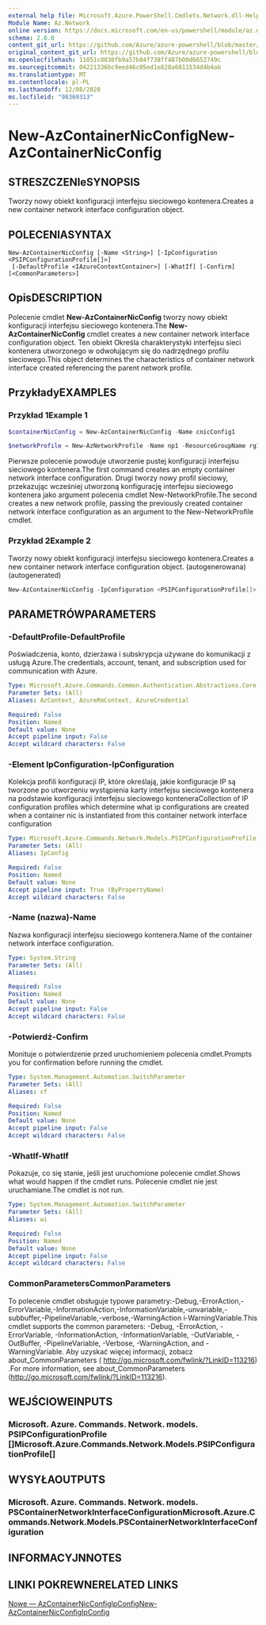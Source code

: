 ```yaml
---
external help file: Microsoft.Azure.PowerShell.Cmdlets.Network.dll-Help.xml
Module Name: Az.Network
online version: https://docs.microsoft.com/en-us/powershell/module/az.network/new-AzContainerNicconfig
schema: 2.0.0
content_git_url: https://github.com/Azure/azure-powershell/blob/master/src/Network/Network/help/New-AzContainerNicConfig.md
original_content_git_url: https://github.com/Azure/azure-powershell/blob/master/src/Network/Network/help/New-AzContainerNicConfig.md
ms.openlocfilehash: 11051c8030fb9a57b84f738ff487b00d6652749c
ms.sourcegitcommit: 04221336bc9eed46c05ed1e828a6811534d4b4ab
ms.translationtype: MT
ms.contentlocale: pl-PL
ms.lasthandoff: 12/08/2020
ms.locfileid: "98369313"
---
```

# <span data-ttu-id="07c3a-101">New-AzContainerNicConfig</span><span class="sxs-lookup"><span data-stu-id="07c3a-101">New-AzContainerNicConfig</span></span>

## <span data-ttu-id="07c3a-102">STRESZCZENIe</span><span class="sxs-lookup"><span data-stu-id="07c3a-102">SYNOPSIS</span></span>
<span data-ttu-id="07c3a-103">Tworzy nowy obiekt konfiguracji interfejsu sieciowego kontenera.</span><span class="sxs-lookup"><span data-stu-id="07c3a-103">Creates a new container network interface configuration object.</span></span>

## <span data-ttu-id="07c3a-104">POLECENIA</span><span class="sxs-lookup"><span data-stu-id="07c3a-104">SYNTAX</span></span>

```
New-AzContainerNicConfig [-Name <String>] [-IpConfiguration <PSIPConfigurationProfile[]>]
 [-DefaultProfile <IAzureContextContainer>] [-WhatIf] [-Confirm] [<CommonParameters>]
```

## <span data-ttu-id="07c3a-105">Opis</span><span class="sxs-lookup"><span data-stu-id="07c3a-105">DESCRIPTION</span></span>
<span data-ttu-id="07c3a-106">Polecenie cmdlet **New-AzContainerNicConfig** tworzy nowy obiekt konfiguracji interfejsu sieciowego kontenera.</span><span class="sxs-lookup"><span data-stu-id="07c3a-106">The **New-AzContainerNicConfig** cmdlet creates a new container network interface configuration object.</span></span> <span data-ttu-id="07c3a-107">Ten obiekt Określa charakterystyki interfejsu sieci kontenera utworzonego w odwołującym się do nadrzędnego profilu sieciowego.</span><span class="sxs-lookup"><span data-stu-id="07c3a-107">This object determines the characteristics of container network interface created referencing the parent network profile.</span></span>

## <span data-ttu-id="07c3a-108">Przykłady</span><span class="sxs-lookup"><span data-stu-id="07c3a-108">EXAMPLES</span></span>

### <span data-ttu-id="07c3a-109">Przykład 1</span><span class="sxs-lookup"><span data-stu-id="07c3a-109">Example 1</span></span>
```powershell
$containerNicConfig = New-AzContainerNicConfig -Name cnicConfig1

$networkProfile = New-AzNetworkProfile -Name np1 -ResourceGroupName rg1 -Location westus -ContainerNetworkInterfaceConfiguration $containerNicConfig
```

<span data-ttu-id="07c3a-110">Pierwsze polecenie powoduje utworzenie pustej konfiguracji interfejsu sieciowego kontenera.</span><span class="sxs-lookup"><span data-stu-id="07c3a-110">The first command creates an empty container network interface configuration.</span></span> <span data-ttu-id="07c3a-111">Drugi tworzy nowy profil sieciowy, przekazując wcześniej utworzoną konfigurację interfejsu sieciowego kontenera jako argument polecenia cmdlet New-NetworkProfile.</span><span class="sxs-lookup"><span data-stu-id="07c3a-111">The second creates a new network profile, passing the previously created container network interface configuration as an argument to the New-NetworkProfile cmdlet.</span></span>

### <span data-ttu-id="07c3a-112">Przykład 2</span><span class="sxs-lookup"><span data-stu-id="07c3a-112">Example 2</span></span>

<span data-ttu-id="07c3a-113">Tworzy nowy obiekt konfiguracji interfejsu sieciowego kontenera.</span><span class="sxs-lookup"><span data-stu-id="07c3a-113">Creates a new container network interface configuration object.</span></span> <span data-ttu-id="07c3a-114">(autogenerowana)</span><span class="sxs-lookup"><span data-stu-id="07c3a-114">(autogenerated)</span></span>

<!-- Aladdin Generated Example -->
```powershell
New-AzContainerNicConfig -IpConfiguration <PSIPConfigurationProfile[]> -Name cnic
```

## <span data-ttu-id="07c3a-115">PARAMETRÓW</span><span class="sxs-lookup"><span data-stu-id="07c3a-115">PARAMETERS</span></span>

### <span data-ttu-id="07c3a-116">-DefaultProfile</span><span class="sxs-lookup"><span data-stu-id="07c3a-116">-DefaultProfile</span></span>
<span data-ttu-id="07c3a-117">Poświadczenia, konto, dzierżawa i subskrypcja używane do komunikacji z usługą Azure.</span><span class="sxs-lookup"><span data-stu-id="07c3a-117">The credentials, account, tenant, and subscription used for communication with Azure.</span></span>

```yaml
Type: Microsoft.Azure.Commands.Common.Authentication.Abstractions.Core.IAzureContextContainer
Parameter Sets: (All)
Aliases: AzContext, AzureRmContext, AzureCredential

Required: False
Position: Named
Default value: None
Accept pipeline input: False
Accept wildcard characters: False
```

### <span data-ttu-id="07c3a-118">-Element IpConfiguration</span><span class="sxs-lookup"><span data-stu-id="07c3a-118">-IpConfiguration</span></span>
<span data-ttu-id="07c3a-119">Kolekcja profili konfiguracji IP, które określają, jakie konfiguracje IP są tworzone po utworzeniu wystąpienia karty interfejsu sieciowego kontenera na podstawie konfiguracji interfejsu sieciowego kontenera</span><span class="sxs-lookup"><span data-stu-id="07c3a-119">Collection of IP configuration profiles which determine what ip configurations are created when a container nic is instantiated from this container network interface configuration</span></span>

```yaml
Type: Microsoft.Azure.Commands.Network.Models.PSIPConfigurationProfile[]
Parameter Sets: (All)
Aliases: IpConfig

Required: False
Position: Named
Default value: None
Accept pipeline input: True (ByPropertyName)
Accept wildcard characters: False
```

### <span data-ttu-id="07c3a-120">-Name (nazwa)</span><span class="sxs-lookup"><span data-stu-id="07c3a-120">-Name</span></span>
<span data-ttu-id="07c3a-121">Nazwa konfiguracji interfejsu sieciowego kontenera.</span><span class="sxs-lookup"><span data-stu-id="07c3a-121">Name of the container network interface configuration.</span></span>

```yaml
Type: System.String
Parameter Sets: (All)
Aliases:

Required: False
Position: Named
Default value: None
Accept pipeline input: False
Accept wildcard characters: False
```

### <span data-ttu-id="07c3a-122">-Potwierdź</span><span class="sxs-lookup"><span data-stu-id="07c3a-122">-Confirm</span></span>
<span data-ttu-id="07c3a-123">Monituje o potwierdzenie przed uruchomieniem polecenia cmdlet.</span><span class="sxs-lookup"><span data-stu-id="07c3a-123">Prompts you for confirmation before running the cmdlet.</span></span>

```yaml
Type: System.Management.Automation.SwitchParameter
Parameter Sets: (All)
Aliases: cf

Required: False
Position: Named
Default value: None
Accept pipeline input: False
Accept wildcard characters: False
```

### <span data-ttu-id="07c3a-124">-WhatIf</span><span class="sxs-lookup"><span data-stu-id="07c3a-124">-WhatIf</span></span>
<span data-ttu-id="07c3a-125">Pokazuje, co się stanie, jeśli jest uruchomione polecenie cmdlet.</span><span class="sxs-lookup"><span data-stu-id="07c3a-125">Shows what would happen if the cmdlet runs.</span></span>
<span data-ttu-id="07c3a-126">Polecenie cmdlet nie jest uruchamiane.</span><span class="sxs-lookup"><span data-stu-id="07c3a-126">The cmdlet is not run.</span></span>

```yaml
Type: System.Management.Automation.SwitchParameter
Parameter Sets: (All)
Aliases: wi

Required: False
Position: Named
Default value: None
Accept pipeline input: False
Accept wildcard characters: False
```

### <span data-ttu-id="07c3a-127">CommonParameters</span><span class="sxs-lookup"><span data-stu-id="07c3a-127">CommonParameters</span></span>
<span data-ttu-id="07c3a-128">To polecenie cmdlet obsługuje typowe parametry:-Debug,-ErrorAction,-ErrorVariable,-InformationAction,-InformationVariable,-unvariable,-subbuffer,-PipelineVariable,-verbose,-WarningAction i-WarningVariable.</span><span class="sxs-lookup"><span data-stu-id="07c3a-128">This cmdlet supports the common parameters: -Debug, -ErrorAction, -ErrorVariable, -InformationAction, -InformationVariable, -OutVariable, -OutBuffer, -PipelineVariable, -Verbose, -WarningAction, and -WarningVariable.</span></span> <span data-ttu-id="07c3a-129">Aby uzyskać więcej informacji, zobacz about_CommonParameters ( http://go.microsoft.com/fwlink/?LinkID=113216) .</span><span class="sxs-lookup"><span data-stu-id="07c3a-129">For more information, see about_CommonParameters (http://go.microsoft.com/fwlink/?LinkID=113216).</span></span>

## <span data-ttu-id="07c3a-130">WEJŚCIOWE</span><span class="sxs-lookup"><span data-stu-id="07c3a-130">INPUTS</span></span>

### <span data-ttu-id="07c3a-131">Microsoft. Azure. Commands. Network. models. PSIPConfigurationProfile []</span><span class="sxs-lookup"><span data-stu-id="07c3a-131">Microsoft.Azure.Commands.Network.Models.PSIPConfigurationProfile[]</span></span>

## <span data-ttu-id="07c3a-132">WYSYŁA</span><span class="sxs-lookup"><span data-stu-id="07c3a-132">OUTPUTS</span></span>

### <span data-ttu-id="07c3a-133">Microsoft. Azure. Commands. Network. models. PSContainerNetworkInterfaceConfiguration</span><span class="sxs-lookup"><span data-stu-id="07c3a-133">Microsoft.Azure.Commands.Network.Models.PSContainerNetworkInterfaceConfiguration</span></span>

## <span data-ttu-id="07c3a-134">INFORMACYJN</span><span class="sxs-lookup"><span data-stu-id="07c3a-134">NOTES</span></span>

## <span data-ttu-id="07c3a-135">LINKI POKREWNE</span><span class="sxs-lookup"><span data-stu-id="07c3a-135">RELATED LINKS</span></span>

[<span data-ttu-id="07c3a-136">Nowe — AzContainerNicConfigIpConfig</span><span class="sxs-lookup"><span data-stu-id="07c3a-136">New-AzContainerNicConfigIpConfig</span></span>](./New-AzContainerNicConfigIpConfig.md)

